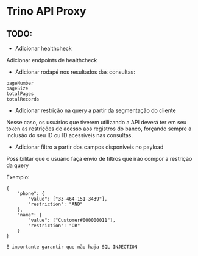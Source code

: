 # Trino API Proxy

## TODO:

* Adicionar healthcheck

Adicionar endpoints de healthcheck


* Adicionar rodapé nos resultados das consultas:

```
pageNumber
pageSize 
totalPages
totalRecords
```

* Adicionar restrição na query a partir da segmentação do cliente

Nesse caso, os usuários que tiverem utilizando a API deverá ter em seu token as restrições de acesso aos registros do banco, forçando sempre a inclusão do seu ID ou ID acessíveis nas consultas.

* Adicionar filtro a partir dos campos disponíveis no payload

Possibilitar que o usuário faça envio de filtros que irão compor a restrição da query

Exemplo:

```
{
    "phone": {
        "value": ["33-464-151-3439"],
        "restriction": "AND"
    },
    "name": {
        "value": ["Customer#000000011"],
        "restriction": "OR"
    }
}
```
`É importante garantir que não haja SQL INJECTION`


